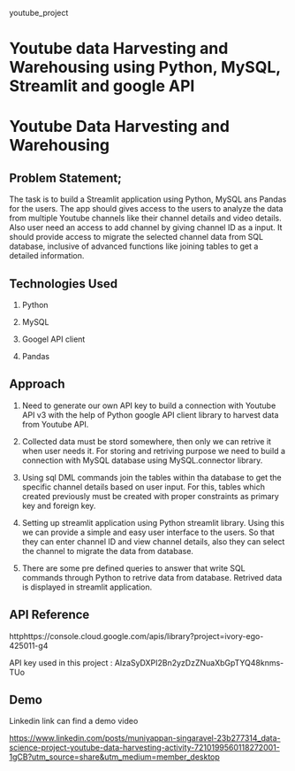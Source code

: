 youtube_project
# Youtube data Harvesting and Warehousing using Python, MySQL, Streamlit and google API

# Youtube Data Harvesting and Warehousing

## Problem Statement;

        
The task is to build a Streamlit application using Python, MySQL ans Pandas for the users. The app should gives access to the users to analyze the data from multiple Youtube channels  like their channel details and video details. Also user need an access to add channel by giving channel ID as a input. It should provide access to migrate the selected channel data from SQL database, inclusive of advanced functions like joining tables to get a detailed information.
## Technologies Used


1. Python

2. MySQL

3. Googel API client

4. Pandas
## Approach
 

1. Need to generate our own API key to build a connection with Youtube API v3 with the help of Python google API client library to harvest data from Youtube API. 

2. Collected data must be stord somewhere, then only we can retrive it when user needs it. For storing and retriving purpose we need to build a connection with MySQL database using MySQL.connector library.

3. Using sql DML commands join the tables within tha database to get the specific channel details based on user input. For this, tables which created previously must be created with proper constraints as primary key and foreign key.

4. Setting up streamlit application using Python streamlit library. Using this we can provide a simple and easy user interface to the users. So that they can enter channel ID and view channel details, also they can select the channel to migrate the data from database.

5. There are some pre defined queries to answer that write SQL commands through Python to retrive data from database. Retrived data is displayed in streamlit application.

## API Reference
  httphttps://console.cloud.google.com/apis/library?project=ivory-ego-425011-g4
  
  API key used in this project : AIzaSyDXPI2Bn2yzDzZNuaXbGpTYQ48knms-TUo


## Demo

Linkedin link can find a demo video 



https://www.linkedin.com/posts/muniyappan-singaravel-23b277314_data-science-project-youtube-data-harvesting-activity-7210199560118272001-1gCB?utm_source=share&utm_medium=member_desktop










